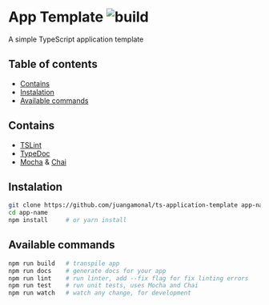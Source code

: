 # App Template ![build](https://travis-ci.org/juangamonal/ts-app-template.svg?branch=master)

A simple TypeScript application template

## Table of contents

- [Contains](#contains)
- [Instalation](#instalation)
- [Available commands](#available-commands)

## Contains

- [TSLint](https://github.com/palantir/tslint)
- [TypeDoc](https://github.com/TypeStrong/typedoc)
- [Mocha](https://github.com/mochajs/mocha) & [Chai](https://github.com/chaijs/chai)

## Instalation

```sh
git clone https://github.com/juangamonal/ts-application-template app-name
cd app-name
npm install     # or yarn install
```

## Available commands

```sh
npm run build   # transpile app
npm run docs    # generate docs for your app
npm run lint    # run linter, add --fix flag for fix linting errors
npm run test    # run unit tests, uses Mocha and Chai
npm run watch   # watch any change, for development
```
